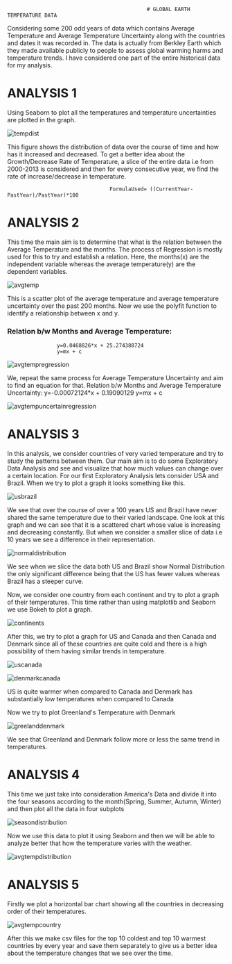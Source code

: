                                                  # GLOBAL EARTH TEMPERATURE DATA

Considering some 200 odd years of data which contains Average Temperature and Average Temperature Uncertainty along with the countries and dates it was recorded in. The data is actually from Berkley Earth which they made available publicly to people to assess global warming harms and temperature trends.
I have considered one part of the entire historical data for my analysis.

#  ANALYSIS 1
Using Seaborn to plot all the temperatures and temperature uncertainties are plotted in the graph.

![tempdist](https://cloud.githubusercontent.com/assets/13572497/25310552/9e0b0ce4-27b4-11e7-9a36-9b7fe11c5a6c.png)

This figure shows the distribution of data over the course of time and how has it increased and decreased. To get a better idea about the Growth/Decrease Rate of Temperature, a slice of the entire data i.e from 2000-2013 is considered and then for every consecutive year, we find the rate of increase/decrease in temperature.

                                     FormulaUsed= ((CurrentYear-PastYear)/PastYear)*100


# **ANALYSIS 2**

This time the main aim is to determine that what is the relation between the Average Temperature and the months.
The process of Regression is mostly used for this to try and establish a relation.
Here, the months(x) are the independent variable whereas the average temperature(y) are the dependent variables.

![avgtemp](https://cloud.githubusercontent.com/assets/13572497/25310576/837afa32-27b5-11e7-8f66-0f5ba38dc141.png)

This is a scatter plot of the average temperature and average temperature uncertainty over the past 200 months.
Now we use the polyfit function to identify a relationship between x and y.

### Relation b/w Months and Average Temperature:
                    y=0.0468826*x + 25.274388724
                    y=mx + c
![avgtempregression](https://cloud.githubusercontent.com/assets/13572497/25310579/989893ac-27b5-11e7-8b1e-aa11a27d305c.png)

We, repeat the same process for Average Temperature Uncertainty and aim to find an equation for that.
Relation b/w Months and Average Temperature Uncertainty:
                   y=-0.00072124*x + 0.19090129
                    y=mx + c

![avgtempuncertainregression](https://cloud.githubusercontent.com/assets/13572497/25310583/afa424ee-27b5-11e7-8a60-c1be81c8bd99.png)

# **ANALYSIS 3**

In this analysis, we consider countries of very varied temperature and try to study the patterns between them. Our main aim is to do some Exploratory Data Analysis and see and visualize that how much values can change over a certain location.
For our first Exploratory Analysis lets consider USA and Brazil.
When we try to plot a graph it looks something like this.

![usbrazil](https://cloud.githubusercontent.com/assets/13572497/25310587/c70c0502-27b5-11e7-80fe-977d43d8f7cd.png)

We see that over the course of over a 100 years US and Brazil have never shared the same temperature due to their varied landscape.
One look at this graph and we can see that it is a scattered chart whose value is increasing and decreasing constantly. But when we consider a smaller slice of data i.e 10 years we see a difference in their representation.

![normaldistribution](https://cloud.githubusercontent.com/assets/13572497/25310588/da9e5cbe-27b5-11e7-9174-b8374119b497.png)

We see when we slice the data both US and Brazil show Normal Distribution the only significant difference being that the US has fewer values whereas Brazil has a steeper curve.

Now, we consider one country from each continent and try to plot a graph of their temperatures. This time rather than using matplotlib and Seaborn we use Bokeh to plot a graph.

![continents](https://cloud.githubusercontent.com/assets/13572497/25310592/ed49a7d8-27b5-11e7-9210-bef69e41810a.png)


After this, we try to plot a graph for US and Canada and then Canada and Denmark since all of these countries are quite cold and there is a high possibility of them having similar trends in temperature.

![uscanada](https://cloud.githubusercontent.com/assets/13572497/25310593/fc6c931a-27b5-11e7-8478-2c6cf7616d4f.png)

![denmarkcanada](https://cloud.githubusercontent.com/assets/13572497/25310599/0ec4ca0a-27b6-11e7-9f82-670b6e74dc8a.png)

US is quite warmer when compared to Canada and Denmark has substantially low temperatures when compared to Canada

Now we try to plot Greenland's Temperature with Denmark

![greelanddenmark](https://cloud.githubusercontent.com/assets/13572497/25310600/1ec364fc-27b6-11e7-9e56-551f91a7413a.png)

We see that Greenland and Denmark follow more or less the same trend in temperatures.

# **ANALYSIS 4**

This time we just take into consideration America's Data and divide it into the four seasons according to the month(Spring, Summer, Autumn, Winter) and then plot all the data in four subplots

![seasondistribution](https://cloud.githubusercontent.com/assets/13572497/25310605/3093d216-27b6-11e7-9bf3-73efe90cc86e.png)

Now we use this data to plot it using Seaborn and then we will be able to analyze better that how the temperature varies with the weather.

![avgtempdistribution](https://cloud.githubusercontent.com/assets/13572497/25310607/3efe243c-27b6-11e7-917c-a8fee58fd30a.png)

# **ANALYSIS 5**

Firstly we plot a horizontal bar chart showing all the countries in decreasing order of their temperatures.

![avgtempcountry](https://cloud.githubusercontent.com/assets/13572497/25310608/5232891c-27b6-11e7-81f4-985e7fb8c9c6.png)

After this we make csv files for the top 10 coldest and top 10 warmest countries by every year and save them separately to give us a better idea about the temperature changes that we see over the time.
